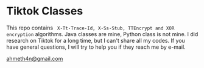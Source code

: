 # Tiktok Classes
This repo contains ` X-Tt-Trace-Id, X-Ss-Stub, TTEncrypt and XOR encryption` algorithms. Java classes are mine, Python class is not mine. I did research on Tiktok for a long time, but I can't share all my codes. If you have general questions, I will try to help you if they reach me by e-mail.

ahmeth4n@gmail.com
